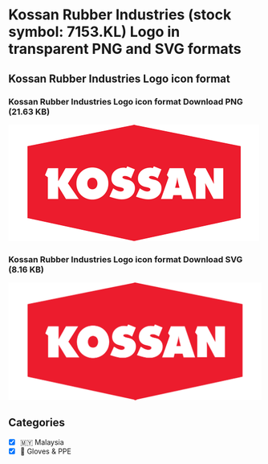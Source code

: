 # Kossan Rubber Industries (stock symbol: 7153.KL) Logo in transparent PNG and SVG formats

## Kossan Rubber Industries Logo icon format

### Kossan Rubber Industries Logo icon format Download PNG (21.63 KB)

![Kossan Rubber Industries Logo icon format Download PNG (21.63 KB)](/img/orig/7153.KL-84b938f2.png)

### Kossan Rubber Industries Logo icon format Download SVG (8.16 KB)

![Kossan Rubber Industries Logo icon format Download SVG (8.16 KB)](/img/orig/7153.KL-56e02173.svg)



## Categories
- [x] 🇲🇾 Malaysia
- [x] 🧤 Gloves & PPE
